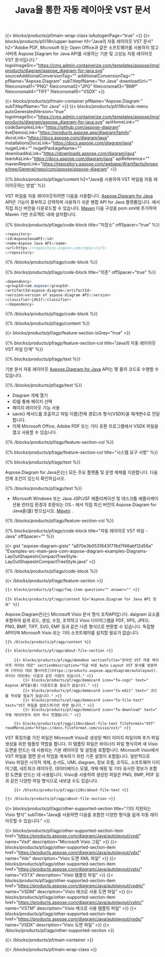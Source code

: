 ﻿---
title: Java을 통한 자동 레이아웃 VST 문서 
weight: 3050
url: /ko/Java/autolayout/vst/ 
description: JSP/JSF 애플리케이션 및 데스크톱 애플리케이션을 위한 Java 런타임 환경의 자동 레이아웃 vst 파일에 대한 Java 소스 코드.
---
{{< blocks/products/pf/main-wrap-class isAutogenPage="true" >}}
{{< blocks/products/pf/i18n/upper-banner h1="Java의 자동 레이아웃 VST 문서" h2="Adobe PDF, Microsoft 또는 Open Office과 같은 소프트웨어를 사용하지 않고 서버측 Aspose.Diagram for Java API를 사용하는 기본 및 고성능 자동 레이아웃 VST 문서입니다." logoImageSrc="https://cms.admin.containerize.com/templates/aspose/img/products/diagram/aspose_diagram-for-java.svg" sourceAdditionalConversionTag="" additionalConversionTag="" pfName="Aspose.Diagram" subTitlepfName="for Java" downloadUrl="" fileiconsmall1="PNG" fileiconsmall2="JPG" fileiconsmall3="BMP" fileiconsmall4="TIFF" fileiconsmall5="VSDX" >}}

{{< blocks/products/pf/main-container pfName="Aspose.Diagram " subTitlepfName="for Java" >}}
{{< blocks/products/pf/i18n/sub-menu autoGeneratedVersion="true" logoImageSrc="https://cms.admin.containerize.com/templates/aspose/img/products/diagram/aspose_diagram-for-java.svg" apiHomeLink="" codeSamplesLink="https://github.com/aspose-diagram" liveDemosLink="https://products.aspose.app/diagram/family" docsLink="https://docs.aspose.com/diagram/java" installationsDocsLink="https://docs.aspose.com/diagram/java" nugetLink="" nugetPackageName="" downloadAsLink="https://downloads.aspose.com/diagram/java" learnAsLink="https://docs.aspose.com/diagram/java" apiReference="" mavenRepoLink="https://repository.aspose.com/webapp/#/artifacts/browse/tree/General/repo/com/aspose/aspose-diagram" >}}

{{% blocks/products/pf/agp/content h2="Java을 사용하여 VST 파일을 자동 레이아웃하는 방법" %}}

 VST 파일을 자동 레이아웃하려면 다음을 사용합니다.
 [Aspose.Diagram for Java](https://products.aspose.com/diagram/java) 
 API은 기능이 풍부하고 강력하며 사용하기 쉬운 병합 API for Java 플랫폼입니다. 에서 직접 최신 버전을 다운로드할 수 있습니다.
 [Maven](https://repository.aspose.com/webapp/#/artifacts/browse/tree/General/repo/com/aspose/aspose-diagram) 
 다음 구성을 pom.xml에 추가하여 Maven 기반 프로젝트 내에 설치합니다.

{{% blocks/products/pf/agp/code-block title="저장소" offSpacer="true" %}}

```cs
<repository>
<id>AsposeJavaAPI</id>
<name>Aspose Java API</name>
<url>https://repository.aspose.com/repo/</url>
</repository>


```

{{% /blocks/products/pf/agp/code-block %}}

{{% blocks/products/pf/agp/code-block title="의존" offSpacer="true" %}}

```cs
<dependency>
<groupId>com.aspose</groupId>
<artifactId>aspose-diagram</artifactId>
<version>version of aspose-diagram API</version>
<classifier>jdk17</classifier>
</dependency>


```

{{% /blocks/products/pf/agp/code-block %}}

{{% /blocks/products/pf/agp/content %}}

{{< blocks/products/pf/agp/feature-section isGrey="true" >}}

{{% blocks/products/pf/agp/feature-section-col title="Java의 자동 레이아웃 VST 파일 단계" %}}

{{% blocks/products/pf/agp/text %}}

 기본 문서 자동 레이아웃
[Aspose.Diagram for Java](https://products.aspose.com/diagram/java) 
 API는 몇 줄의 코드로 수행할 수 있습니다.

{{% /blocks/products/pf/agp/text %}}

+ Diagram 개체 열기
+ ID를 통해 페이지 선택
+ 페이지 레이아웃 기능 사용
+ save() 메서드를 호출하고 파일 이름(전체 경로)과 형식(VSDX)을 매개변수로 전달합니다.
+ 이제 Microsoft Office, Adobe PDF 또는 기타 호환 프로그램에서 VSDX 파일을 열고 사용할 수 있습니다.

{{% /blocks/products/pf/agp/feature-section-col %}}

{{% blocks/products/pf/agp/feature-section-col title="시스템 요구 사항" %}}

{{% blocks/products/pf/agp/text %}}

 Aspose.Diagram for Java은(는) 모든 주요 플랫폼 및 운영 체제를 지원합니다. 다음 전제 조건이 있는지 확인하십시오.

{{% /blocks/products/pf/agp/text %}}

- Microsoft Windows 또는 Java JSP/JSF 애플리케이션 및 데스크톱 애플리케이션용 런타임 환경과 호환되는 OS.- 에서 직접 최신 버전의 Aspose.Diagram for Java을(를) 받으십시오.    [Maven](https://repository.aspose.com/webapp/#/artifacts/browse/tree/General/repo/com/aspose/aspose-diagram)  .

{{% /blocks/products/pf/agp/feature-section-col %}}

{{% blocks/products/pf/agp/code-block title="자동 레이아웃 VST 파일 - Java" offSpacer="" %}}

{{< gist "aspose-diagram-gists" "a970e3b0531843f718d7f46abf12d56a" "Examples-src-main-java-com-aspose-diagram-examples-Diagrams-LayOutShapesInCompactTreeStyle-LayOutShapesInCompactTreeStyle.java" >}}


{{% /blocks/products/pf/agp/code-block %}}

{{< /blocks/products/pf/agp/feature-section >}}

    {{< blocks/products/pf/agp/faq-item question="" answer="" >}}


<!-- aboutfile Starts -->

    {{% blocks/products/pf/agp/content h2="Aspose.Diagram for Java API 정보" %}}

 Aspose.Diagram은(는) Microsoft Visio 문서 형식 조작API입니다. daigram 요소를 포함하여 쉽게 로드, 생성, 수정, 조작하고 Visio 다이어그램을 PDF, XPS, JPEG, PNG, BMP, TIFF, SVG, EMF 등과 같은 다른 형식으로 변환할 수 있습니다. 독립형 API이며 Microsoft Visio 또는 기타 소프트웨어를 설치할 필요가 없습니다.  



    {{% /blocks/products/pf/agp/content %}}
    
    {{< blocks/products/pf/agp/about-file-section >}}
    
        {{< blocks/products/pf/agp/demobox sectionTitle="온라인 VST 자동 레이아웃 라이브 데모" sectionDescription="지금 바로 Auto Layout VST 문서를 방문하여 [라이브 데모 웹사이트](https://products.aspose.app/diagram/autolayout). 라이브 데모에는 다음과 같은 이점이 있습니다." >}}
            {{< blocks/products/pf/agp/democard icon="fa-cogs" text=" Aspose API을(를) 다운로드할 필요가 없습니다." >}}
            {{< blocks/products/pf/agp/democard icon="fa-edit" text=" 코드를 작성할 필요가 없습니다." >}}
            {{< blocks/products/pf/agp/democard icon="fa-file-text" text="VST 파일을 업로드하기만 하면 됩니다." >}}
            {{< blocks/products/pf/agp/democard icon="fa-download" text=" 자동 레이아웃이 되어 즉시 연결됩니다." >}}
    
        {{< blocks/products/pf/agp/i18n/about-file-text fileFormat="VST" readMoreLink="https://docs.fileformat.com/visio/vst/" >}}
VST 확장자를 가진 파일은 Microsoft Visio로 생성된 벡터 이미지 파일이며 추가 파일 생성을 위한 템플릿 역할을 합니다. 이 템플릿 파일은 바이너리 파일 형식이며 새 Visio 도면을 만드는 데 사용되는 기본 레이아웃 및 설정을 포함합니다. Microsoft Visio에서 VST 파일을 열면 문서 작업을 계속하기 위한 기존 설정이 포함됩니다. 일반적으로 Visio 파일은 시각적 개체, 순서도, UML diagram, 정보 흐름, 조직도, 소프트웨어 다이어그램, 네트워크 레이아웃, 데이터베이스 모델, 개체 매핑 및 기타 유사한 정보가 포함된 도면을 만드는 데 사용됩니다. Visio을 사용하여 생성된 파일은 PNG, BMP, PDF 등과 같은 다양한 파일 형식으로 내보낼 수도 있습니다. 

        {{< /blocks/products/pf/agp/i18n/about-file-text >}}
    
    {{< /blocks/products/pf/agp/about-file-section >}}

<!-- aboutfile Ends -->

{{< blocks/products/pf/agp/other-supported-section title="기타 지원되는 Visio 형식" subTitle="Java을 사용하면 다음을 포함한 다양한 형식을 쉽게 자동 레이아웃할 수 있습니다." >}}

{{< blocks/products/pf/agp/other-supported-section-item href="https://products.aspose.com/diagram/Java/autolayout/vsd/" name="Vsd" description="Microsoft Visio 그림" >}}
{{< blocks/products/pf/agp/other-supported-section-item href="https://products.aspose.com/diagram/Java/autolayout/vdx/" name="Vdx" description="Visio 도면 XML 파일" >}}
{{< blocks/products/pf/agp/other-supported-section-item href="https://products.aspose.com/diagram/Java/autolayout/vstx/" name="VSTX" description="Visio 템플릿 파일" >}}
{{< blocks/products/pf/agp/other-supported-section-item href="https://products.aspose.com/diagram/Java/autolayout/vsdm/" name="VSDM" description="Visio 매크로 사용 도면 파일" >}}
{{< blocks/products/pf/agp/other-supported-section-item href="https://products.aspose.com/diagram/Java/autolayout/vstm/" name="VSTM" description="Visio 매크로 사용 템플릿 파일" >}}
{{< blocks/products/pf/agp/other-supported-section-item href="https://products.aspose.com/diagram/Java/autolayout/vsdx/" name="VSDX" description="Visio 도면 파일" >}}
{{< /blocks/products/pf/agp/other-supported-section >}}

{{< /blocks/products/pf/main-container >}}
    
{{< /blocks/products/pf/main-wrap-class >}}